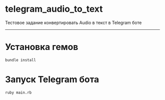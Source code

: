 # telegram_audio_to_text
Тестовое задание конвертировать Audio в текст в Telegram боте

---

# Установка гемов
```
bundle install
```

# Запуск Telegram бота
```
ruby main.rb
```
